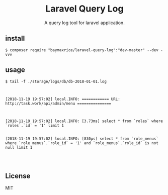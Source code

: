 <h1 align="center"> Laravel Query Log </h1>

<p align="center"> A query log tool for laravel application.</p>

## install

```shell
$ composer require "baymaxrice/laravel-query-log":"dev-master" --dev -vvv
```

## usage

```shell
$ tail -f ./storage/logs/db/db-2018-01-01.log
```


```

      
[2018-11-19 19:57:02] local.INFO: ============ URL: http://task.work/api/admin/menu ===============


      
[2018-11-19 19:57:02] local.INFO: [3.73ms] select * from `roles` where `roles`.`id` = '1' limit 1

      
[2018-11-19 19:57:02] local.INFO: [830μs] select * from `role_menus` where `role_menus`.`role_id` = '1' and `role_menus`.`role_id` is not null limit 1

      


```


## License

MIT
